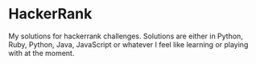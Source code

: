 # HackerRank
My solutions for hackerrank challenges. Solutions are either in Python, Ruby, Python, Java, JavaScript or whatever I feel like learning or playing with at the moment.
